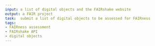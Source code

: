 ```yaml
---
input: a list of digital objects and the FAIRshake website
output: a FAIR project
task:  submit a list of digital objects to be assessed for FAIRness
tags:
- FAIRness assessment
- FAIRshake API
- digital objects
---
```

